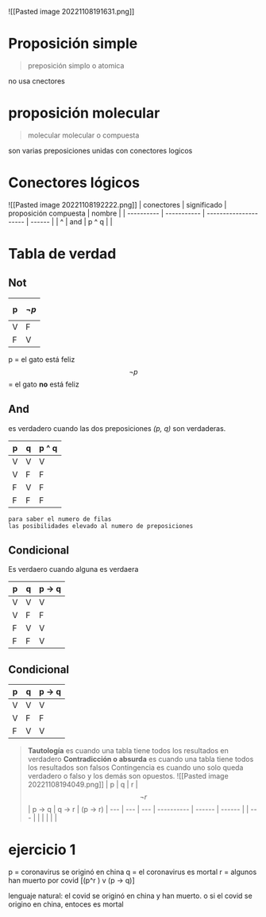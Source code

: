 ![[Pasted image 20221108191631.png]]

# Proposición simple
> preposición simplo o atomica

no usa cnectores

# proposición molecular

>molecular molecular o compuesta

son varias preposiciones unidas con conectores logicos

# Conectores lógicos
![[Pasted image 20221108192222.png]]
| conectores | significado | proposición compuesta | nombre |
| ---------- | ----------- | --------------------- | ------ |
| ^          | and         | p ^ q                 |        |

# Tabla de verdad

## Not
| p   | $$ \neg p$$ |
| --- | ----------- |
| V   | F           |
| F   | V           |

p = el gato está feliz
$$\neg p$$ = el gato **no** está feliz

## And
es verdadero cuando las dos preposiciones *(p, q)* son verdaderas.

| p   | q   | p ^ q |
| --- | --- | ----- |
| V   | V   | V     |
| V   | F   | F     |
| F   | V   | F     |
| F   | F   | F     |

```ad-example
para saber el numero de filas
las posibilidades elevado al numero de preposiciones

```

## Condicional

Es verdaero cuando alguna es verdaera

| p   | q   | p -> q |
| --- | --- | ------ |
| V   | V   | V      |
| V   | F   | F      |
| F   | V   | V      | 
| F   | F   | V      |

## Condicional


| p   | q   | p -> q |
| --- | --- | ------ |
| V   | V   | V      |
| V   | F   | F      |
| F   | V   | V      |

> **Tautología** es cuando una tabla tiene todos los resultados en verdadero
> **Contradicción o absurda** es cuando una tabla tiene todos los resultados son falsos
> Contingencia es cuando uno solo queda verdadero o falso y los demás son opuestos.
![[Pasted image 20221108194049.png]]
| p   | q   | r   | $$\neg r$$ | p -> q | q -> r | (p -> r) 
| --- | --- | --- | ---------- | ------ | ------ |
| --- |     |     |            |        |        |


# ejercicio 1
p = coronavirus se originó en china
q = el coronavirus es mortal
r = algunos han muerto por covid
[(p^r ) v (p -> q)]

lenguaje natural:
el covid se originó en china y han muerto. o si el covid se origino en china, entoces es mortal

